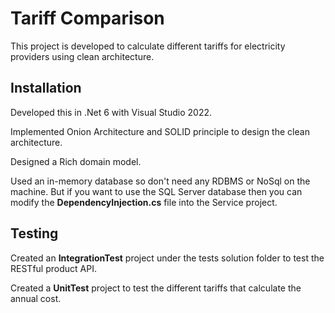 # Tariff Comparison

This project is developed to calculate different tariffs for electricity providers using clean architecture.

## Installation 

Developed this in .Net 6 with Visual Studio 2022.
	
Implemented Onion Architecture and SOLID principle to design the clean architecture.

Designed a Rich domain model.

Used an in-memory database so don't need any RDBMS or NoSql on the machine. But if you want to use the 
SQL Server database then you can modify the **DependencyInjection.cs** file into the Service project.

## Testing

Created an **IntegrationTest** project under the tests solution folder to test the RESTful product API.
	
Created a **UnitTest** project to test the different tariffs that calculate the annual cost.



 

